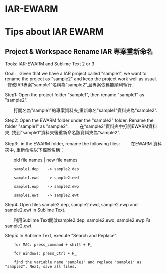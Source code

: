 # IAR-EWARM

Tips about IAR EWARM
==========================


Project & Workspace Rename IAR 專案重新命名
-----------------------------------------

Tools:  IAR-EWARM and Sublime Text 2 or 3

Goal:   Given that we have a IAR project called "sample1", we want to rename the project as "sample2" and keep the project work well as usual.
       
        修改IAR專案“sample1"名稱為“sample2",且專案依舊能順利執行.

Step1:  Open the project folder "sample1", then rename "sample1" as "sample2". 

        打開名為"sample1"的專案資料夾,重新命名"sample1"資料夾為"sample2".
        
Step2:  Open the EWARM folder under the "sample2" folder. Rename the folder "sample1" as "sample2".
        
        在“sample2”資料夾中打開EWARM資料夾, 找到“sample1”資料夾後重新命名該資料夾為“sample2".
        
Step3:  in the EWARM folder, rename the following files:
        
        在EWARM 資料夾中, 重新命名以下檔案名稱：
        
        old file names  | new file names
        
        sample1.dep    -> sample2.dep
        
        sample1.ewd    -> sample2.ewd
        
        sample1.ewp    -> sample2.ewp
        
        sample1.ewt    -> sample2.ewt
        
Step4:  Open files sample2.dep, sample2.ewd, sample2.ewp and sample2.ewt in Sublime Text.

        利用Sublime Text開啟sample2.dep, sample2.ewd, sample2.ewp 和 sample2.ewt.
        
        
Step5:  In Sublime Text, execute "Search and Replace".

        for MAC: press_command + shift + F_
        
        for Windows: press_Ctrl + H_
        
        find the variable name "sample1" and replace "sample1" as "sample2". Next, save all files.
        
        
        
        
        
